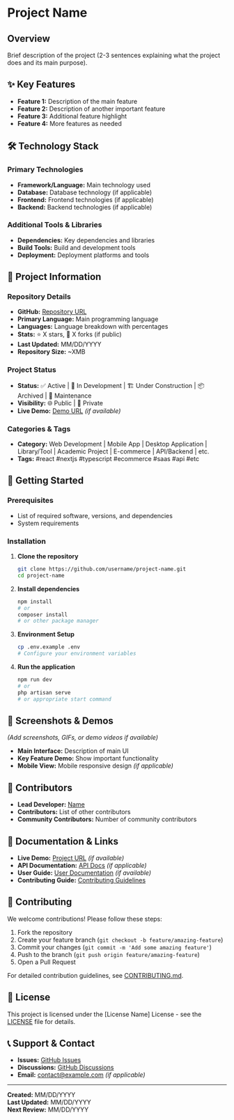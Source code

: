 # Project Name

## Overview

Brief description of the project (2-3 sentences explaining what the project does and its main purpose).

## ✨ Key Features

- **Feature 1:** Description of the main feature
- **Feature 2:** Description of another important feature  
- **Feature 3:** Additional feature highlight
- **Feature 4:** More features as needed

## 🛠️ Technology Stack

### Primary Technologies
- **Framework/Language:** Main technology used
- **Database:** Database technology (if applicable)
- **Frontend:** Frontend technologies (if applicable)
- **Backend:** Backend technologies (if applicable)

### Additional Tools & Libraries
- **Dependencies:** Key dependencies and libraries
- **Build Tools:** Build and development tools
- **Deployment:** Deployment platforms and tools

## 📂 Project Information

### Repository Details
- **GitHub:** [Repository URL](https://github.com/username/repository)
- **Primary Language:** Main programming language
- **Languages:** Language breakdown with percentages
- **Stats:** ⭐ X stars, 🍴 X forks (if public)
- **Last Updated:** MM/DD/YYYY
- **Repository Size:** ~XMB

### Project Status
- **Status:** ✅ Active | 🔄 In Development | 🏗️ Under Construction | 📦 Archived | 🚧 Maintenance
- **Visibility:** 🌐 Public | 🔐 Private
- **Live Demo:** [Demo URL](https://demo-link.com) *(if available)*

### Categories & Tags
- **Category:** Web Development | Mobile App | Desktop Application | Library/Tool | Academic Project | E-commerce | API/Backend | etc.
- **Tags:** #react #nextjs #typescript #ecommerce #saas #api #etc

## 🚀 Getting Started

### Prerequisites
- List of required software, versions, and dependencies
- System requirements

### Installation

1. **Clone the repository**
   ```bash
   git clone https://github.com/username/project-name.git
   cd project-name
   ```

2. **Install dependencies**
   ```bash
   npm install
   # or
   composer install
   # or other package manager
   ```

3. **Environment Setup**
   ```bash
   cp .env.example .env
   # Configure your environment variables
   ```

4. **Run the application**
   ```bash
   npm run dev
   # or
   php artisan serve
   # or appropriate start command
   ```

## 📸 Screenshots & Demos

*(Add screenshots, GIFs, or demo videos if available)*

- **Main Interface:** Description of main UI
- **Key Feature Demo:** Show important functionality
- **Mobile View:** Mobile responsive design *(if applicable)*

## 👥 Contributors

- **Lead Developer:** [Name](https://github.com/username)
- **Contributors:** List of other contributors
- **Community Contributors:** Number of community contributors

## 📄 Documentation & Links

- **Live Demo:** [Project URL](https://demo-link.com) *(if available)*
- **API Documentation:** [API Docs](https://api-docs-link.com) *(if applicable)*
- **User Guide:** [User Documentation](https://docs-link.com) *(if available)*
- **Contributing Guide:** [Contributing Guidelines](https://github.com/username/project/blob/main/CONTRIBUTING.md)

## 🤝 Contributing

We welcome contributions! Please follow these steps:

1. Fork the repository
2. Create your feature branch (`git checkout -b feature/amazing-feature`)
3. Commit your changes (`git commit -m 'Add some amazing feature'`)
4. Push to the branch (`git push origin feature/amazing-feature`)
5. Open a Pull Request

For detailed contribution guidelines, see [CONTRIBUTING.md](https://github.com/username/project/blob/main/CONTRIBUTING.md).

## 📝 License

This project is licensed under the [License Name] License - see the [LICENSE](https://github.com/username/project/blob/main/LICENSE) file for details.

## 📞 Support & Contact

- **Issues:** [GitHub Issues](https://github.com/username/project/issues)
- **Discussions:** [GitHub Discussions](https://github.com/username/project/discussions)
- **Email:** contact@example.com *(if applicable)*

---

**Created:** MM/DD/YYYY  
**Last Updated:** MM/DD/YYYY  
**Next Review:** MM/DD/YYYY